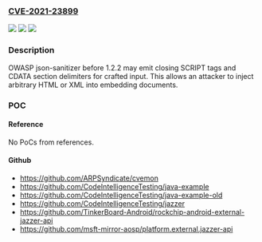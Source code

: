 ### [CVE-2021-23899](https://cve.mitre.org/cgi-bin/cvename.cgi?name=CVE-2021-23899)
![](https://img.shields.io/static/v1?label=Product&message=n%2Fa&color=blue)
![](https://img.shields.io/static/v1?label=Version&message=n%2Fa&color=blue)
![](https://img.shields.io/static/v1?label=Vulnerability&message=n%2Fa&color=brighgreen)

### Description

OWASP json-sanitizer before 1.2.2 may emit closing SCRIPT tags and CDATA section delimiters for crafted input. This allows an attacker to inject arbitrary HTML or XML into embedding documents.

### POC

#### Reference
No PoCs from references.

#### Github
- https://github.com/ARPSyndicate/cvemon
- https://github.com/CodeIntelligenceTesting/java-example
- https://github.com/CodeIntelligenceTesting/java-example-old
- https://github.com/CodeIntelligenceTesting/jazzer
- https://github.com/TinkerBoard-Android/rockchip-android-external-jazzer-api
- https://github.com/msft-mirror-aosp/platform.external.jazzer-api

